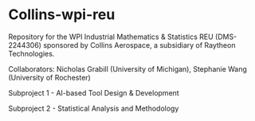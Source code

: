 # Collins-wpi-reu


Repository for the WPI Industrial Mathematics & Statistics REU (DMS-2244306) sponsored by Collins Aerospace, a subsidiary of Raytheon Technologies.

Collaborators: Nicholas Grabill (University of Michigan), Stephanie Wang (University of Rochester)

Subproject 1 - AI-based Tool Design & Development

Subproject 2 - Statistical Analysis and Methodology
